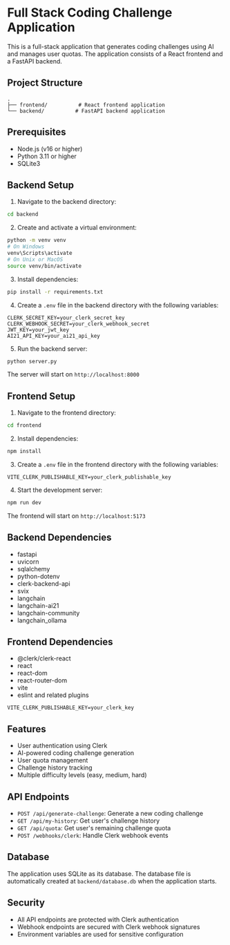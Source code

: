 # Full Stack Coding Challenge Application

This is a full-stack application that generates coding challenges using AI and manages user quotas. The application consists of a React frontend and a FastAPI backend.

## Project Structure

```
.
├── frontend/          # React frontend application
└── backend/          # FastAPI backend application
```

## Prerequisites

- Node.js (v16 or higher)
- Python 3.11 or higher
- SQLite3

## Backend Setup

1. Navigate to the backend directory:

```bash
cd backend
```

2. Create and activate a virtual environment:

```bash
python -m venv venv
# On Windows
venv\Scripts\activate
# On Unix or MacOS
source venv/bin/activate
```

3. Install dependencies:

```bash
pip install -r requirements.txt
```

4. Create a `.env` file in the backend directory with the following variables:

```env
CLERK_SECRET_KEY=your_clerk_secret_key
CLERK_WEBHOOK_SECRET=your_clerk_webhook_secret
JWT_KEY=your_jwt_key
AI21_API_KEY=your_ai21_api_key
```

5. Run the backend server:

```bash
python server.py
```

The server will start on `http://localhost:8000`

## Frontend Setup

1. Navigate to the frontend directory:

```bash
cd frontend
```

2. Install dependencies:

```bash
npm install
```

3. Create a `.env` file in the frontend directory with the following variables:

```env
VITE_CLERK_PUBLISHABLE_KEY=your_clerk_publishable_key
```

4. Start the development server:

```bash
npm run dev
```

The frontend will start on `http://localhost:5173`

## Backend Dependencies

- fastapi
- uvicorn
- sqlalchemy
- python-dotenv
- clerk-backend-api
- svix
- langchain
- langchain-ai21
- langchain-community
- langchain_ollama

## Frontend Dependencies

- @clerk/clerk-react
- react
- react-dom
- react-router-dom
- vite
- eslint and related plugins

```env
VITE_CLERK_PUBLISHABLE_KEY=your_clerk_key
```

## Features

- User authentication using Clerk
- AI-powered coding challenge generation
- User quota management
- Challenge history tracking
- Multiple difficulty levels (easy, medium, hard)

## API Endpoints

- `POST /api/generate-challenge`: Generate a new coding challenge
- `GET /api/my-history`: Get user's challenge history
- `GET /api/quota`: Get user's remaining challenge quota
- `POST /webhooks/clerk`: Handle Clerk webhook events

## Database

The application uses SQLite as its database. The database file is automatically created at `backend/database.db` when the application starts.

## Security

- All API endpoints are protected with Clerk authentication
- Webhook endpoints are secured with Clerk webhook signatures
- Environment variables are used for sensitive configuration

